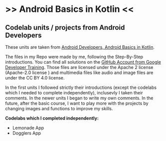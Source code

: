 <!-- # android-kotlin-google-units -->
# >> Android Basics in Kotlin <<
##  Codelab units / projects from Android Developers

These units are taken from [Android Developers, Android Basics in Kotlin](https://developer.android.com/courses/android-basics-kotlin/course).

The files in my Repo were made by me, following the Step-By-Step introductions. You can find all solutions on the [GitHub Account
from Google Developer Training](https://github.com/google-developer-training/). Those files are licensed under the Apache 2 license
(Apache-2.0 license ) and multimedia files like audio and image files are under the CC BY 4.0 license.

In the first units I followed strictly their introductions (except the codelabs which I needed to complete independently),
inclusevly I taken their comments. In the newer units I began to write my own comments. In the future, after the basic course,
I want to play more with the projects by changing images and functions to improve my skills.

**Codelabs which I completed independently:**
* Lemonade App
* Dogglers App